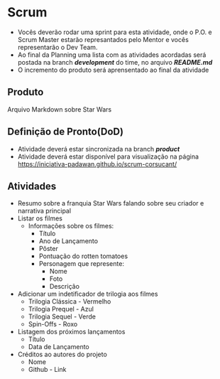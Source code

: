# Scrum

- Vocês deverão rodar uma sprint para esta atividade, onde o P.O. e Scrum Master estarão represantados pelo Mentor e vocês representarão o Dev Team.
- Ao final da Planning uma lista com as atividades acordadas será postada na branch ***development*** do time, no arquivo ***README.md***
- O incremento do produto será aprensentado ao final da atividade 

## Produto

Arquivo Markdown sobre Star Wars

## Definição de Pronto(DoD)

- Atividade deverá estar sincronizada na branch ***product***
- Atividade deverá estar disponível para visualização na página https://iniciativa-padawan.github.io/scrum-corsucant/

## Atividades
- Resumo sobre a franquia Star Wars falando sobre seu criador e narrativa principal 
- Listar os filmes
  - Informações sobre os filmes:
    - Título
    - Ano de Lançamento
    - Pôster
    - Pontuação do rotten tomatoes
    - Personagem que represente:
      - Nome
      - Foto
      - Descrição      
- Adicionar um indetificador de trilogia aos filmes
  - Trilogia Clássica - Vermelho
  - Trilogia Prequel - Azul
  - Trilogia Sequel - Verde
  - Spin-Offs - Roxo
- Listagem dos próximos lançamentos
  - Título
  - Data de Lançamento
- Créditos ao autores do projeto
  - Nome
  - Github - Link
